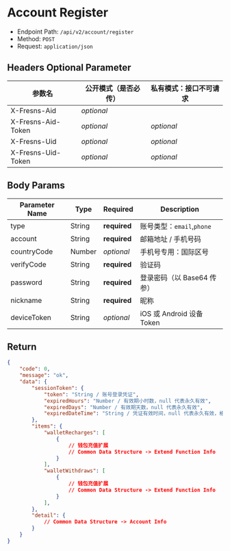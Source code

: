 # Account Register

- Endpoint Path: `/api/v2/account/register`
- Method: `POST`
- Request: `application/json`

## Headers Optional Parameter

| 参数名 | 公开模式（是否必传） | 私有模式：接口不可请求 |
| --- | --- | --- |
| X-Fresns-Aid | *optional* |  |
| X-Fresns-Aid-Token | *optional* | *optional* |
| X-Fresns-Uid | *optional* | *optional* |
| X-Fresns-Uid-Token | *optional* | *optional* |

## Body Params

| Parameter Name | Type | Required | Description |
| --- | --- | --- | --- |
| type | String | **required** | 账号类型：`email`,`phone` |
| account | String | **required** | 邮箱地址 / 手机号码 |
| countryCode | Number | *optional* | 手机号专用：国际区号 |
| verifyCode | String | **required** | 验证码 |
| password | String | **required** | 登录密码（以 Base64 传参） |
| nickname | String | **required** | 昵称 |
| deviceToken | String | *optional* | iOS 或 Android 设备 Token |

## Return

```json
{
    "code": 0,
    "message": "ok",
    "data": {
        "sessionToken": {
            "token": "String / 账号登录凭证",
            "expiredHours": "Number / 有效期小时数，null 代表永久有效",
            "expiredDays": "Number / 有效期天数，null 代表永久有效",
            "expiredDateTime": "String / 凭证有效时间，null 代表永久有效，格式为 Y-m-d H:i:s"
        },
        "items": {
            "walletRecharges": [
                {
                    // 钱包充值扩展
                    // Common Data Structure -> Extend Function Info
                }
            ],
            "walletWithdraws": [
                {
                    // 钱包充值扩展
                    // Common Data Structure -> Extend Function Info
                }
            ],
        },
        "detail": {
            // Common Data Structure -> Account Info
        }
    }
}
```

